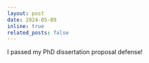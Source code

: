```yaml
---
layout: post
date: 2024-05-09
inline: true
related_posts: false
---
```


I passed my PhD dissertation proposal defense!